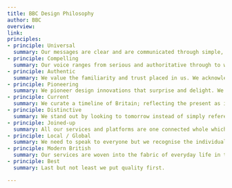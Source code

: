 ```yaml
---
title: BBC Design Philosophy
author: BBC
overview:
link:
principles:
- principle: Universal
  summary: Our messages are clear and are communicated through simple, useful and intuitive interfaces. Our services are inherently open and accessible.
- principle: Compelling
  summary: Our voice ranges from serious and authoritative through to witty and entertaining. We sound authentic and relevant, warm and human. We engage our audiences with compelling storytelling.
- principle: Authentic
  summary: We value the familiarity and trust placed in us. We acknowledge the BBC's heritage of iconic design and broadcasting history with subtle references.
- principle: Pioneering
  summary: We pioneer design innovations that surprise and delight. We introduce the unexpected but always take our audiences with us.
- principle: Current
  summary: We curate a timeline of Britain; reflecting the present as it happens and adding relevant contextual links with the past.
- principle: Distinctive
  summary: We stand out by looking to tomorrow instead of simply referencing the design trends of today. We strike a balance between cookie-cutter design and beautiful anarchy.
- principle: Joined-up
  summary: All our services and platforms are one connected whole which deliver experiences sensitive to their context of use. We enable coherent journeys both within and outside familiar paths. We connect our audiences where there are shared interests and experiences.
- principle: Local / Global
  summary: We need to speak to everyone but we recognise the individual. Our message is scalable and localisable.
- principle: Modern British
  summary: Our services are woven into the fabric of everyday life in the UK. They embrace a modern British design aesthetic that extends outside national boundaries. Our character is vibrant and sometimes quirky.
- principle: Best
  summary: Last but not least we put quality first.

---
```

